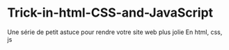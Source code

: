 # Trick-in-html-CSS-and-JavaScript
Une série de petit astuce pour rendre votre site web plus jolie
En html, css, js
